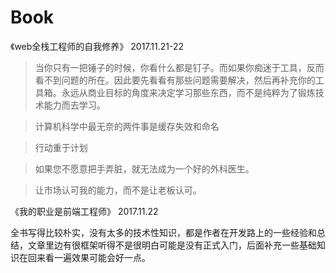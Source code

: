 # Book
《web全栈工程师的自我修养》 2017.11.21-22

>当你只有一把锤子的时候，你看什么都是钉子。而如果你痴迷于工具，反而看不到问题的所在。因此要先看看有那些问题需要解决，然后再补充你的工具箱。永远从商业目标的角度来决定学习那些东西，而不是纯粹为了锻炼技术能力而去学习。

>计算机科学中最无奈的两件事是缓存失效和命名

>行动重于计划

>如果您不愿意把手弄脏，就无法成为一个好的外科医生。

>让市场认可我的能力，而不是让老板认可。

《我的职业是前端工程师》 2017.11.22

全书写得比较朴实，没有太多的技术性知识，都是作者在开发路上的一些经验和总结，文章里边有很框架听得不是很明白可能是没有正式入门，后面补充一些基础知识在回来看一遍效果可能会好一点。
